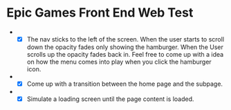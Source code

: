 # Epic Games Front End Web Test

- - [x] The nav sticks to the left of the screen. When the user starts to scroll down the opacity fades only showing the hamburger. When the User scrolls up the opacity fades back in. Feel free to come up with a idea on how the menu comes into play when you click the hamburger icon.

- - [x] Come up with a transition between the home page and the subpage.

- - [x] Simulate a loading screen until the page content is loaded.
